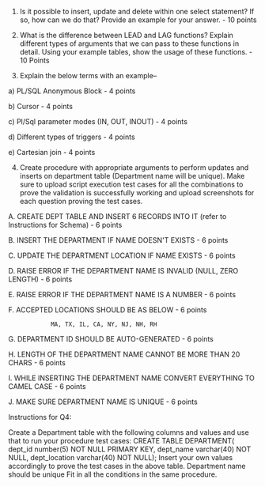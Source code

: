 1. Is it possible to insert, update and delete within one select statement? If so, how can we do that? Provide an example for your answer. - 10 points

2. What is the difference between LEAD and LAG functions? Explain different types of arguments that we can pass to these functions in detail. Using your example tables, show the usage of these functions.  - 10 Points

3. Explain the below terms with an example– 

a) PL/SQL Anonymous Block - 4 points

b) Cursor - 4 points

c) Pl/Sql parameter modes (IN, OUT, INOUT) - 4 points

d) Different types of triggers - 4 points

e) Cartesian join - 4 points

 

4. Create procedure with appropriate arguments to perform updates and inserts on department table (Department name will be unique). Make sure to upload script execution test cases for all the combinations to prove the validation is successfully working and upload screenshots for each question proving the test cases.

A. CREATE DEPT TABLE AND INSERT 6 RECORDS INTO IT (refer to Instructions for Schema) - 6 points

B. INSERT THE DEPARTMENT IF NAME DOESN'T EXISTS - 6 points

C. UPDATE THE DEPARTMENT LOCATION IF NAME EXISTS - 6 points

D. RAISE ERROR IF THE DEPARTMENT NAME IS INVALID (NULL, ZERO LENGTH) - 6 points

E. RAISE ERROR IF THE DEPARTMENT NAME IS A NUMBER - 6 points

F. ACCEPTED LOCATIONS SHOULD BE AS BELOW - 6 points

                MA, TX, IL, CA, NY, NJ, NH, RH

G. DEPARTMENT ID SHOULD BE AUTO-GENERATED - 6 points

H. LENGTH OF THE DEPARTMENT NAME CANNOT BE MORE THAN 20 CHARS - 6 points

I. WHILE INSERTING THE DEPARTMENT NAME CONVERT EVERYTHING TO CAMEL CASE - 6 points

J. MAKE SURE DEPARTMENT NAME IS UNIQUE - 6 points

 

Instructions for Q4:

Create a Department table with the following columns and values and use that to run your procedure test cases:
CREATE TABLE DEPARTMENT(
           dept_id number(5) NOT NULL PRIMARY KEY,
           dept_name varchar(40) NOT NULL,
           dept_location varchar(40) NOT NULL);
Insert your own values accordingly to prove the test cases in the above table.
Department name should be unique
Fit in all the conditions in the same procedure.